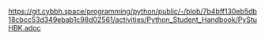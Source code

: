 https://git.cybbh.space/programming/python/public/-/blob/7b4bff130eb5db18cbcc53d349ebab1c98d02561/activities/Python_Student_Handbook/PyStuHBK.adoc

